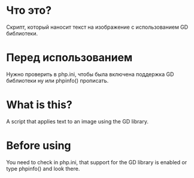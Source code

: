 # Что это?
Скрипт, который наносит текст на изображение с использованием GD библиотеки.

# Перед использованием
Нужно проверить в php.ini, чтобы была включена поддержка GD библиотеки ну или phpinfo() прописать. 

# What is this?
A script that applies text to an image using the GD library.

# Before using
You need to check in php.ini, that support for the GD library is enabled or type phpinfo() and look there.